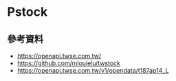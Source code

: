 # Pstock

## 參考資料

* https://openapi.twse.com.tw/
* https://github.com/mlouielu/twstock
* https://openapi.twse.com.tw/v1/opendata/t187ap14_L
